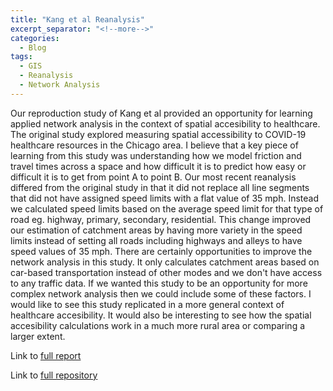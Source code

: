 ```yaml
---
title: "Kang et al Reanalysis"
excerpt_separator: "<!--more-->"
categories:
  - Blog
tags:
  - GIS
  - Reanalysis
  - Network Analysis
---
```


Our reproduction study of Kang et al provided an opportunity for learning applied network analysis in the context of spatial accesibility to healthcare. The original study explored measuring spatial accessibility to COVID-19 healthcare resources in the Chicago area. 
I believe that a key piece of learning from this study was understanding how we model friction and travel times across a space and how difficult it is to predict how easy or difficult it is to get from point A to point B. Our most recent reanalysis differed from the original study in that it did not replace all line segments that did not have assigned speed limits with a flat value of 35 mph. Instead we calculated speed limits based on the average speed limit for that type of road eg. highway, primary, secondary, residential. This change improved our estimation of catchment areas by having more variety in the speed limits instead of setting all roads including highways and alleys to have speed values of 35 mph. There are certainly opportunities to improve the network analysis in this study. It only calculates catchment areas based on car-based transportation instead of other modes and we don't have access to any traffic data. If we wanted this study to be an opportunity for more complex network analysis then we could include some of these factors. I would like to see this study replicated in a more general context of healthcare accesibility. It would also be interesting to see how the spatial accesibility calculations work in a much more rural area or comparing a larger extent.



Link to [full report](https://colman-bashore.github.io/RPl-Kang-2020/)

Link to [full repository](https://github.com/Colman-Bashore/RPr-Kang-2020)